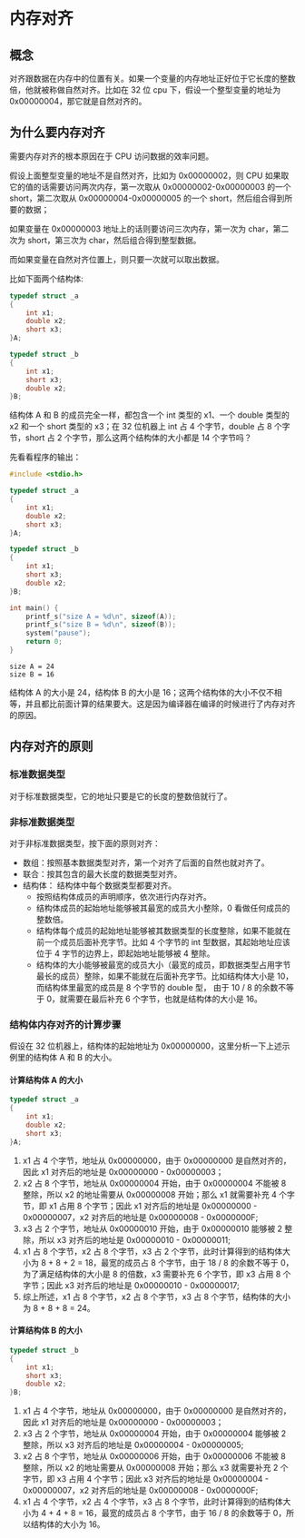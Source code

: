 # 内存对齐
## 概念 
对齐跟数据在内存中的位置有关。如果一个变量的内存地址正好位于它长度的整数倍，他就被称做自然对齐。比如在 32 位 cpu 下，假设一个整型变量的地址为 0x00000004，那它就是自然对齐的。

## 为什么要内存对齐
需要内存对齐的根本原因在于 CPU 访问数据的效率问题。

假设上面整型变量的地址不是自然对齐，比如为 0x00000002，则 CPU 如果取它的值的话需要访问两次内存，第一次取从 0x00000002-0x00000003 的一个 short，第二次取从 0x00000004-0x00000005 的一个 short，然后组合得到所要的数据；

如果变量在 0x00000003 地址上的话则要访问三次内存，第一次为 char，第二次为 short，第三次为 char，然后组合得到整型数据。

而如果变量在自然对齐位置上，则只要一次就可以取出数据。

比如下面两个结构体:
```c
typedef struct _a
{
	int x1;
	double x2;
	short x3;
}A;

typedef struct _b
{
	int x1;
	short x3;
	double x2;
}B;
```
结构体 A 和 B 的成员完全一样，都包含一个 int 类型的 x1、一个 double 类型的 x2 和一个 short 类型的 x3；在 32 位机器上 int 占 4 个字节，double 占 8 个字节，short 占 2 个字节，那么这两个结构体的大小都是 14 个字节吗？

先看看程序的输出：

```c
#include <stdio.h>

typedef struct _a
{
	int x1;
	double x2;
	short x3;
}A;

typedef struct _b
{
	int x1;
	short x3;
	double x2;
}B;

int main() {
	printf_s("size A = %d\n", sizeof(A));
	printf_s("size B = %d\n", sizeof(B));
	system("pause");
	return 0;
}
```

```
size A = 24
size B = 16
```

结构体 A 的大小是 24，结构体 B 的大小是 16；这两个结构体的大小不仅不相等，并且都比前面计算的结果要大。这是因为编译器在编译的时候进行了内存对齐的原因。

## 内存对齐的原则
### 标准数据类型
对于标准数据类型，它的地址只要是它的长度的整数倍就行了。

### 非标准数据类型
对于非标准数据类型，按下面的原则对齐：
- 数组：按照基本数据类型对齐，第一个对齐了后面的自然也就对齐了。 
- 联合：按其包含的最大长度的数据类型对齐。 
- 结构体： 结构体中每个数据类型都要对齐。
   - 按照结构体成员的声明顺序，依次进行内存对齐。
   - 结构体成员的起始地址能够被其最宽的成员大小整除，0 看做任何成员的整数倍。
   - 结构体每个成员的起始地址能够被其数据类型的长度整除，如果不能就在前一个成员后面补充字节。比如 4 个字节的 int 型数据，其起始地址应该位于 4 字节的边界上，即起始地址能够被 4 整除。
   - 结构体的大小能够被最宽的成员大小（最宽的成员，即数据类型占用字节最长的成员）整除，如果不能就在后面补充字节。比如结构体大小是 10，而结构体里最宽的成员是 8 个字节的 double 型，
   由于 10 / 8 的余数不等于 0，就需要在最后补充 6 个字节，也就是结构体的大小是 16。

### 结构体内存对齐的计算步骤
假设在 32 位机器上，结构体的起始地址为 0x00000000，这里分析一下上述示例里的结构体 A 和 B 的大小。

#### 计算结构体 A 的大小
```c
typedef struct _a
{
	int x1;
	double x2;
	short x3;
}A;
```

1. x1 占 4 个字节，地址从 0x00000000，由于 0x00000000 是自然对齐的，因此 x1 对齐后的地址是 0x00000000 - 0x00000003；
2. x2 占 8 个字节，地址从 0x00000004 开始，由于 0x00000004 不能被 8 整除，所以 x2 的地址需要从 0x00000008 开始；那么 x1 就需要补充 4 个字节，即 x1 占用 8 个字节；因此 x1 对齐后的地址是 0x00000000 - 0x00000007，x2 对齐后的地址是 0x00000008 - 0x0000000F;
3. x3 占 2 个字节，地址从 0x00000010 开始，由于 0x00000010 能够被 2 整除，所以 x3 对齐后的地址是 0x00000010 - 0x00000011;
4. x1 占 8 个字节，x2 占 8 个字节，x3 占 2 个字节，此时计算得到的结构体大小为 8 + 8 + 2 = 18，最宽的成员占 8 个字节，由于 18 / 8 的余数不等于 0， 为了满足结构体的大小是 8 的倍数，x3 需要补充 6 个字节，即 x3 占用 8 个字节；因此 x3 对齐后的地址是 0x00000010 - 0x00000017; 
5. 综上所述，x1 占 8 个字节，x2 占 8 个字节，x3 占 8 个字节，结构体的大小为 8 + 8 + 8 = 24。

#### 计算结构体 B 的大小
```c
typedef struct _b
{
	int x1;
	short x3;
	double x2;
}B;
```

1. x1 占 4 个字节，地址从 0x00000000，由于 0x00000000 是自然对齐的，因此 x1 对齐后的地址是 0x00000000 - 0x00000003；
2. x3 占 2 个字节，地址从 0x00000004 开始，由于 0x00000004 能够被 2 整除，所以 x3 对齐后的地址是 0x00000004 - 0x00000005;
3. x2 占 8 个字节，地址从 0x00000006 开始，由于 0x00000006 不能被 8 整除，所以 x2 的地址需要从 0x00000008 开始；那么 x3 就需要补充 2 个字节，即 x3 占用 4 个字节；因此 x3 对齐后的地址是 0x00000004 - 0x00000007，x2 对齐后的地址是 0x00000008 - 0x0000000F;
4. x1 占 4 个字节，x2 占 4 个字节，x3 占 8 个字节，此时计算得到的结构体大小为 4 + 4 + 8 = 16，最宽的成员占 8 个字节，由于 16 / 8 的余数等于 0，所以结构体的大小为 16。
